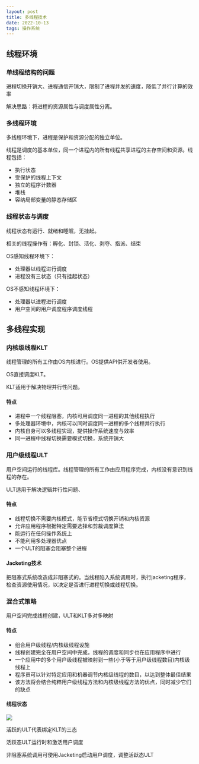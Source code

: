 ```yaml
---
layout: post
title: 多线程技术
date: 2022-10-13
tags: 操作系统
---
```


## 线程环境

### 单线程结构的问题

进程切换开销大、进程通信开销大，限制了进程并发的速度，降低了并行计算的效率

解决思路：将进程的资源属性与调度属性分离。

### 多线程环境

多线程环境下，进程是保护和资源分配的独立单位。

线程是调度的基本单位，同一个进程内的所有线程共享进程的主存空间和资源。线程包括：

- 执行状态
- 受保护的线程上下文
- 独立的程序计数器
- 堆栈
- 容纳局部变量的静态存储区

### 线程状态与调度

线程状态有运行、就绪和睡眠，无挂起。

相关的线程操作有：孵化、封锁、活化、剥夺、指派、结束

OS感知线程环境下：

- 处理器以线程进行调度
- 进程没有三状态（只有挂起状态）

OS不感知线程环境下：

- 处理器以进程进行调度
- 用户空间的用户调度程序调度线程

## 多线程实现

### 内核级线程KLT

线程管理的所有工作由OS内核进行。OS提供API供开发者使用。

OS直接调度KLT。

KLT适用于解决物理并行性问题。

#### 特点

- 进程中一个线程阻塞，内核可用调度同一进程的其他线程执行
- 多处理器环境中，内核可以同时调度同一进程的多个线程并行执行
- 内核自身可以多线程实现，提供操作系统速度与效率
- 同一进程中线程切换需要模式切换，系统开销大

### 用户级线程ULT

用户空间运行的线程库。线程管理的所有工作由应用程序完成，内核没有意识到线程的存在。

ULT适用于解决逻辑并行性问题、

#### 特点

- 线程切换不需要内核模式，能节省模式切换开销和内核资源
- 允许应用程序根据特定需要选择和剪裁调度算法
- 能运行在任何操作系统上
- 不能利用多处理器优点
- 一个ULT的阻塞会阻塞整个进程

#### Jacketing技术

把阻塞式系统改造成非阻塞式的。当线程陷入系统调用时，执行jacketing程序，检查资源使用情况，以决定是否进行进程切换或线程切换。

### 混合式策略

用户空间完成线程创建，ULT和KLT多对多映射

#### 特点

- 组合用户级线程/内核级线程设施
- 线程创建完全在用户空间中完成，线程的调度和同步也在应用程序中进行
- 一个应用中的多个用户级线程被映射到一些(小于等于用户级线程数目)内核级线程上
- 程序员可以针对特定应用和机器调节内核级线程的数目，以达到整体最佳结果
- 该方法将会结合纯粹用户级线程方法和内核级线程方法的优点，同时减少它们的缺点

#### 线程状态

![](https://newtank1.github.io/assets/images/QQ截图20221013113619.png)

活跃的ULT代表绑定KLT的三态

活跃态ULT运行时和激活用户调度

非阻塞系统调用可使用Jacketing启动用户调度，调整活跃态ULT